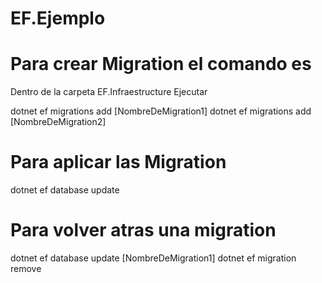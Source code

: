 # EF.Ejemplo

Para crear Migration el comando es   
==================================

Dentro de la carpeta EF.Infraestructure Ejecutar

dotnet ef migrations add [NombreDeMigration1]
dotnet ef migrations add [NombreDeMigration2]

Para aplicar las Migration
==========================
dotnet ef database update

Para volver atras una migration
================================
dotnet ef database update [NombreDeMigration1]
dotnet ef migration remove


